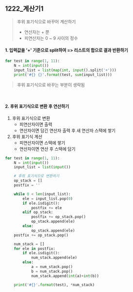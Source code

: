 ## 1222_계산기1

[문제보기]: https://swexpertacademy.com/main/code/problem/problemDetail.do?contestProbId=AV14mbSaAEwCFAYD&amp;categoryId=AV14mbSaAEwCFAYD&amp;categoryType=CODE&amp;problemTitle=%EA%B3%84%EC%82%B0%EA%B8%B0&amp;orderBy=FIRST_REG_DATETIME&amp;selectCodeLang=ALL&amp;select-1=&amp;pageSize=10&amp;pageIndex=1

> 후위 표기식으로 바꾸어 계산하기
> - 연산자는 + 뿐
> - 피연산자는 0 ~ 9 사이의 정수



#### 1. 입력값을 '+' 기준으로 split하여 => 리스트의 합으로 결과 반환하기

```python
for test in range(1, 11):
    N = int(input())
    input_list = list(map(int, input().split('+')))
    print('#{} {}'.format(test, sum(input_list)))
```

> 후위 표기식으로 바꾸는 부분이 생략됨

​				  

#### 2. 후위 표기식으로 변환 후 연산하기

1. 후위 표기식으로 변환
   - 피연산자이면 출력
   - 연산자이면 담긴 연산자 출력 후 새 연산자 스택에 쌓기
2. 후위 표기식 계산
   - 피연산자이면 스택에 쌓기
   - 연산자이면 연산 후 스택에 담기

```python
for test in range(1, 11):
    N = int(input())
    input_list = list(input())

    # 후위 표기식으로 변환하기
    op_stack = []
    postfix = ''

    while 0 < len(input_list):
        ele = input_list.pop(0)
        if ele.isdigit():
            postfix += ele
        elif op_stack:
            postfix += op_stack.pop()
            op_stack.append(ele)
        else:
            op_stack.append(ele)
    postfix += op_stack.pop()

    num_stack = []
    for ele in postfix:
        if ele.isdigit():
            num_stack.append(ele)
        else:
            a = num_stack.pop()
            b = num_stack.pop()
            num_stack.append(int(a)+int(b))

    print('#{}'.format(test), *num_stack)
```







